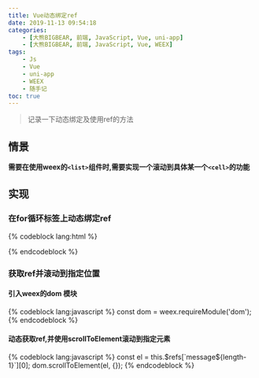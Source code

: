 ```yaml
---
title: Vue动态绑定ref
date: 2019-11-13 09:54:18
categories: 
    - [大熊BIGBEAR, 前端, JavaScript, Vue, uni-app]
    - [大熊BIGBEAR, 前端, JavaScript, Vue, WEEX]
tags: 
    - Js
    - Vue
    - uni-app
    - WEEX
    - 随手记
toc: true 
---
```

<meta name="referrer" content="no-referrer" />

>记录一下动态绑定及使用ref的方法
<!-- more -->

## 情景
__需要在使用weex的`<list>`组件时,需要实现一个滚动到具体某一个`<cell>`的功能__

## 实现
### 在for循环标签上动态绑定ref
{% codeblock lang:html %}
<div v-for="(item, index) in list" :key="index" :ref="`item${index}`"></div>
{% endcodeblock %}

### 获取ref并滚动到指定位置
#### 引入weex的dom 模块

{% codeblock lang:javascript %}
const dom = weex.requireModule('dom');
{% endcodeblock %}
#### 动态获取ref,并使用scrollToElement滚动到指定元素
{% codeblock lang:javascript %}
const el = this.$refs[`message${length-1}`][0];
dom.scrollToElement(el, {});
{% endcodeblock %}